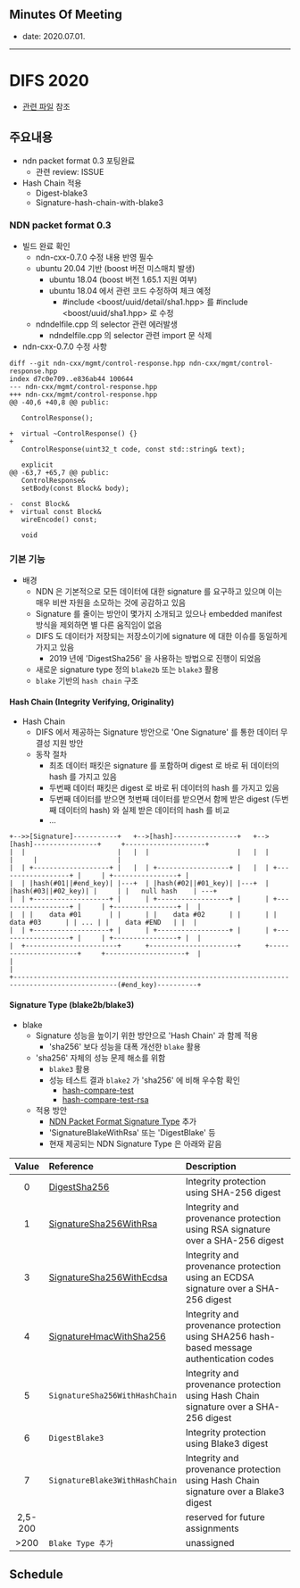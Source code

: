 ## Minutes Of Meeting

- date: 2020.07.01.

---

# DIFS 2020

- [관련 파일](https://github.com/uni2u/difs/blob/master/reference/difs_2020.pdf) 참조

## 주요내용

- ndn packet format 0.3 포팅완료
  - 관련 review: ISSUE
- Hash Chain 적용
  - Digest-blake3
  - Signature-hash-chain-with-blake3

### NDN packet format 0.3

- 빌드 완료 확인
  - ndn-cxx-0.7.0 수정 내용 반영 필수 
  - ubuntu 20.04 기반 (boost 버전 미스매치 발생)
    - ubuntu 18.04 (boost 버전 1.65.1 지원 여부)
    - ubuntu 18.04 에서 관련 코드 수정하여 체크 예정
      - #include <boost/uuid/detail/sha1.hpp> 를 #include <boost/uuid/sha1.hpp> 로 수정
  - ndndelfile.cpp 의 selector 관련 에러발생
    - ndndelfile.cpp 의 selector 관련 import 문 삭제
- ndn-cxx-0.7.0 수정 사항
  
```
diff --git ndn-cxx/mgmt/control-response.hpp ndn-cxx/mgmt/control-response.hpp
index d7c0e709..e836ab44 100644
--- ndn-cxx/mgmt/control-response.hpp
+++ ndn-cxx/mgmt/control-response.hpp
@@ -40,6 +40,8 @@ public:
 
   ControlResponse();
 
+  virtual ~ControlResponse() {}
+
   ControlResponse(uint32_t code, const std::string& text);
 
   explicit
@@ -63,7 +65,7 @@ public:
   ControlResponse&
   setBody(const Block& body);
 
-  const Block&
+  virtual const Block&
   wireEncode() const;
 
   void
```

### 기본 기능

- 배경
  - NDN 은 기본적으로 모든 데이터에 대한 signature 를 요구하고 있으며 이는 매우 비싼 자원을 소모하는 것에 공감하고 있음
  - Signature 를 줄이는 방안이 몇가지 소개되고 있으나 embedded manifest 방식을 제외하면 별 다른 움직임이 없음
  - DIFS 도 데이터가 저장되는 저장소이기에 signature 에 대한 이슈를 동일하게 가지고 있음
    - 2019 년에 'DigestSha256' 을 사용하는 방법으로 진행이 되었음
  - 새로운 signature type 정의 `blake2b` 또는 `blake3` 활용
  - `blake` 기반의 `hash chain` 구조

#### Hash Chain (Integrity Verifying, Originality)

- Hash Chain
  - DIFS 에서 제공하는 Signature 방안으로 'One Signature' 를 통한 데이터 무결성 지원 방안
  - 동작 절차
    - 최초 데이터 패킷은 signature 를 포함하며 digest 로 바로 뒤 데이터의 hash 를 가지고 있음
    - 두번째 데이터 패킷은 digest 로 바로 뒤 데이터의 hash 를 가지고 있음
    - 두번째 데이터를 받으면 첫번째 데이터를 받으면서 함께 받은 digest (두번째 데이터의 hash) 와 실제 받은 데이터의 hash 를 비교
    - ...

```
+-->>[Signature]-----------+   +-->[hash]----------------+   +-->[hash]----------------+     +--------------------+
|  |                       |   |  |                      |   |  |                      |     |                    |
|  | +-------------------+ |   |  | +------------------+ |   |  | +------------------+ |     | +----------------+ |
|  | |hash(#01||#end_key)| |---+  | |hash(#02||#01_key)| |---+  | |hash(#03||#02_key)| |     | |   null hash    | ---+
|  | +-------------------+ |      | +------------------+ |      | +------------------+ |     | +----------------+ |  |
|  | |    data #01       | |      | |    data #02      | |      | |    data #03      | | ... | |    data #END   | |  |
|  | +-------------------+ |      | +------------------+ |      | +------------------+ |     | +----------------+ |  |
|  +-----------------------+      +----------------------+      +----------------------+     +--------------------+  |
|                                                                                                                    |
+------------------------------------------------------------------------------------------------(#end_key)----------+
```

#### Signature Type (blake2b/blake3)

- blake
  - Signature 성능을 높이기 위한 방안으로 'Hash Chain' 과 함께 적용
    - 'sha256' 보다 성능을 대폭 개선한 `blake` 활용
  - 'sha256' 자체의 성능 문제 해소를 위함
    - `blake3` 활용
    - 성능 테스트 결과 `blake2` 가 'sha256' 에 비해 우수함 확인
      - [hash-compare-test](https://github.com/uni2u/difs/blob/master/reference/hash-compare-test%20(7).pdf)
      - [hash-compare-test-rsa](https://github.com/uni2u/difs/blob/master/reference/hash-compare-test-rsa%20(1).pdf)
  - 적용 방안
    - [NDN Packet Format Signature Type](https://named-data.net/doc/NDN-packet-spec/current/signature.html) 추가
    - 'SignatureBlakeWithRsa' 또는 'DigestBlake' 등
    - 현재 제공되는 NDN Signature Type 은 아래와 같음

| Value | Reference | Description |
|:---:|:---|:---|
| 0 | [DigestSha256](https://named-data.net/doc/NDN-packet-spec/current/signature.html#digestsha256) | Integrity protection using SHA-256 digest |
| 1 | [SignatureSha256WithRsa](https://named-data.net/doc/NDN-packet-spec/current/signature.html#signaturesha256withrsa) | Integrity and provenance protection using RSA signature over a SHA-256 digest |
| 3 | [SignatureSha256WithEcdsa](https://named-data.net/doc/NDN-packet-spec/current/signature.html#signaturesha256withecdsa) | Integrity and provenance protection using an ECDSA signature over a SHA-256 digest |
| 4 | [SignatureHmacWithSha256](https://named-data.net/doc/NDN-packet-spec/current/signature.html#signaturehmacwithsha256) | Integrity and provenance protection using SHA256 hash-based message authentication codes |
| 5 | `SignatureSha256WithHashChain` | Integrity and provenance protection using Hash Chain signature over a SHA-256 digest |
| 6 | `DigestBlake3` | Integrity protection using Blake3 digest |
| 7 | `SignatureBlake3WithHashChain` | Integrity and provenance protection using Hash Chain signature over a Blake3 digest |
| 2,5-200 | | reserved for future assignments |
| >200 | `Blake Type 추가` | unassigned |

## Schedule
